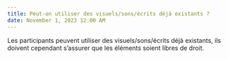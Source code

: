 ```yaml
---
title: Peut-on utiliser des visuels/sons/écrits déjà existants ?
date: November 1, 2023 12:00 AM
---
```

Les participants peuvent utiliser des visuels/sons/écrits déjà existants, ils doivent cependant s’assurer que les éléments soient libres de droit.